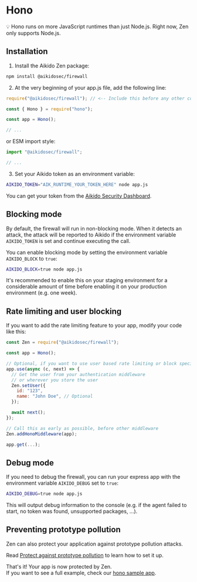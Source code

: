 # Hono

💡 Hono runs on more JavaScript runtimes than just Node.js. Right now, Zen only supports Node.js.

## Installation

1. Install the Aikido Zen package:
```sh
npm install @aikidosec/firewall
```

2. At the very beginning of your app.js file, add the following line:

```js
require("@aikidosec/firewall"); // <-- Include this before any other code or imports

const { Hono } = require("hono");

const app = Hono();

// ...
```

or ESM import style:

```js
import "@aikidosec/firewall";

// ...
```

3. Set your Aikido token as an environment variable:
```sh
AIKIDO_TOKEN="AIK_RUNTIME_YOUR_TOKEN_HERE" node app.js
```

You can get your token from the [Aikido Security Dashboard](https://help.aikido.dev/doc/creating-an-aikido-zen-firewall-token/doc6vRJNzC4u).

## Blocking mode

By default, the firewall will run in non-blocking mode. When it detects an attack, the attack will be reported to Aikido if the environment variable `AIKIDO_TOKEN` is set and continue executing the call.

You can enable blocking mode by setting the environment variable `AIKIDO_BLOCK` to `true`:

```sh
AIKIDO_BLOCK=true node app.js
```

It's recommended to enable this on your staging environment for a considerable amount of time before enabling it on your production environment (e.g. one week).

## Rate limiting and user blocking

If you want to add the rate limiting feature to your app, modify your code like this:

```js
const Zen = require("@aikidosec/firewall");

const app = Hono();

// Optional, if you want to use user based rate limiting or block specific users
app.use(async (c, next) => {
  // Get the user from your authentication middleware
  // or wherever you store the user
  Zen.setUser({
    id: "123",
    name: "John Doe", // Optional
  });

  await next();
});

// Call this as early as possible, before other middleware
Zen.addHonoMiddleware(app);

app.get(...);
```

## Debug mode

If you need to debug the firewall, you can run your express app with the environment variable `AIKIDO_DEBUG` set to `true`:

```sh
AIKIDO_DEBUG=true node app.js
```

This will output debug information to the console (e.g. if the agent failed to start, no token was found, unsupported packages, ...).

## Preventing prototype pollution

Zen can also protect your application against prototype pollution attacks.

Read [Protect against prototype pollution](./prototype-pollution.md) to learn how to set it up.

That's it! Your app is now protected by Zen.  
If you want to see a full example, check our [hono sample app](../sample-apps/hono-mongodb).
